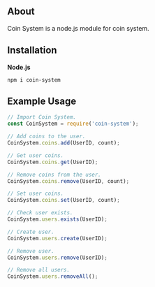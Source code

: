 ## About
Coin System is a node.js module for coin system.
## Installation
**Node.js**
```sh-session
npm i coin-system
```
## Example Usage
```js
// Import Coin System.
const CoinSystem = require('coin-system');

// Add coins to the user.
CoinSystem.coins.add(UserID, count);

// Get user coins.
CoinSystem.coins.get(UserID);

// Remove coins from the user.
CoinSystem.coins.remove(UserID, count);

// Set user coins.
CoinSystem.coins.set(UserID, count);

// Check user exists.
CoinSystem.users.exists(UserID);

// Create user.
CoinSystem.users.create(UserID);

// Remove user.
CoinSystem.users.remove(UserID);

// Remove all users.
CoinSystem.users.removeAll();
```